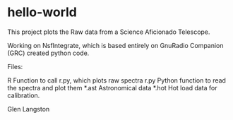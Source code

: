 # hello-world
This project plots the Raw data from a Science Aficionado Telescope.

Working on NsfIntegrate, which is based entirely on GnuRadio Companion (GRC) created
python code.

Files:

R     Function to call r.py, which plots raw spectra
r.py  Python function to read the spectra and plot them
*.ast Astronomical data
*.hot Hot load data for calibration.

Glen Langston


